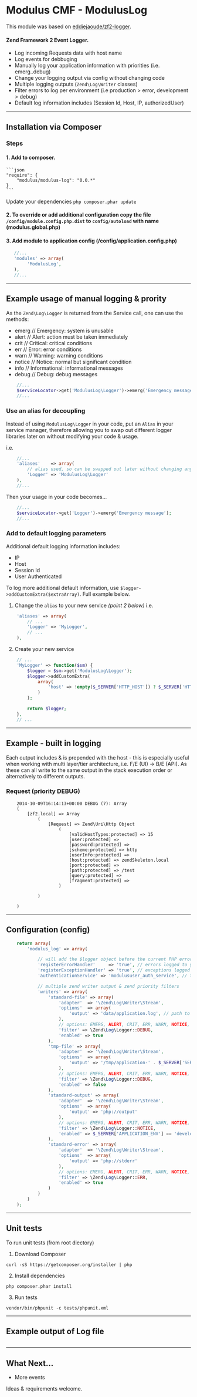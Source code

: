 # Modulus CMF - ModulusLog

This module was based on [eddiejaoude/zf2-logger](https://github.com/eddiejaoude/zf2-logger).

#### Zend Framework 2 Event Logger.
* Log incoming Requests data with host name
* Log events for debbuging
* Manually log your application information with priorities (i.e. emerg..debug)
* Change your logging output via config without changing code
* Multiple logging outputs (`Zend\Log\Writer` classes)
* Filter errors to log per environment (i.e production > error, development > debug)
* Default log information includes (Session Id, Host, IP, authorizedUser)

---

## Installation via Composer

### Steps

#### 1. Add to composer.

    ```json
    "require": {
        "modulus/modulus-log": "0.0.*"
    }
    ```

Update your dependencies `php composer.phar update`

#### 2. To override or add additional configuration copy the file ```/config/module.config.php.dist``` to ```config/autoload``` with name (modulus.global.php)

#### 3. Add module to application config (/config/application.config.php)

```PHP
   //...
   'modules' => array(
        'ModulusLog',
   ),
   //...
```

---

## Example usage of manual logging & prority

As the ```Zend\Log\Logger``` is returned from the Service call, one can use the methods:
* emerg  // Emergency: system is unusable
* alert  // Alert: action must be taken immediately
* crit   // Critical: critical conditions
* err    // Error: error conditions
* warn   // Warning: warning conditions
* notice // Notice: normal but significant condition
* info   // Informational: informational messages
* debug  // Debug: debug messages

```PHP
    //...
    $serviceLocator->get('ModulusLog\Logger')->emerg('Emergency message');
    //...
```

### Use an alias for decoupling

Instead of using `ModulusLog\Logger` in your code, put an `Alias` in your service manager, therefore allowing you to swap out different logger libraries later on without modifying your code & usage.

i.e.
```php
    //...
    'aliases'    => array(
        // alias used, so can be swapped out later without changing any code
        'Logger' => 'ModulusLog\Logger'
    ),
    //...
```

Then your usage in your code becomes...

```PHP
    //...
    $serviceLocator->get('Logger')->emerg('Emergency message');
    //...
```

### Add to default logging parameters

Additional default logging information includes:

* IP
* Host
* Session Id
* User Authenticated

To log more additional default information, use `$logger->addCustomExtra($extraArray)`. Full example below.

1. Change the `alias` to your new service *(point 2 below)*
i.e.

```PHP
    'aliases' => array(
        // ...
        'Logger' => 'MyLogger',
        // ...
    ),
```

2. Create your new service

```PHP
    // ...
    'MyLogger' => function($sm) {
        $logger = $sm->get('ModulusLog\Logger');
        $logger->addCustomExtra(
            array(
                'host' => !empty($_SERVER['HTTP_HOST']) ? $_SERVER['HTTP_HOST'] : 'CLI',
            )
        );

        return $logger;
    },
    // ...
```

---

## Example - built in logging

Each output includes & is prepended with the host - this is especially useful when working with multi layer/tier architecture, i.e. F/E (UI) -> B/E (API). As these can all write to the same output in the stack execution order or alternatively to different outputs.

### Request (priority DEBUG)

```
    2014-10-09T16:14:13+00:00 DEBUG (7): Array
    (
        [zf2.local] => Array
            (
                [Request] => Zend\Uri\Http Object
                    (
                        [validHostTypes:protected] => 15
                        [user:protected] =>
                        [password:protected] =>
                        [scheme:protected] => http
                        [userInfo:protected] =>
                        [host:protected] => zendSkeleton.local
                        [port:protected] =>
                        [path:protected] => /test
                        [query:protected] =>
                        [fragment:protected] =>
                    )

            )

    )
```

---

## Configuration (config)

```PHP
    return array(
        'modulus_log' => array(

            // will add the $logger object before the current PHP error handler
            'registerErrorHandler'     => 'true', // errors logged to your writers
            'registerExceptionHandler' => 'true', // exceptions logged to your writers
            'authenticationService' => 'modulususer_auth_service', // the \Zend\Authentication\AuthenticationService to get the user authenticator

            // multiple zend writer output & zend priority filters
            'writers' => array(
                'standard-file' => array(
                    'adapter'  => '\Zend\Log\Writer\Stream',
                    'options'  => array(
                        'output' => 'data/application.log', // path to file
                    ),
                    // options: EMERG, ALERT, CRIT, ERR, WARN, NOTICE, INFO, DEBUG
                    'filter' => \Zend\Log\Logger::DEBUG,
                    'enabled' => true
                ),
                'tmp-file' => array(
                    'adapter'  => '\Zend\Log\Writer\Stream',
                    'options'  => array(
                        'output' => '/tmp/application-' . $_SERVER['SERVER_NAME'] . '.log', // path to file
                    ),
                    // options: EMERG, ALERT, CRIT, ERR, WARN, NOTICE, INFO, DEBUG
                    'filter' => \Zend\Log\Logger::DEBUG,
                    'enabled' => false
                ),
                'standard-output' => array(
                    'adapter'  => '\Zend\Log\Writer\Stream',
                    'options'  => array(
                        'output' => 'php://output'
                    ),
                    // options: EMERG, ALERT, CRIT, ERR, WARN, NOTICE, INFO, DEBUG
                    'filter' => \Zend\Log\Logger::NOTICE,
                    'enabled' => $_SERVER['APPLICATION_ENV'] == 'development' ? true : false
                ),
                'standard-error' => array(
                    'adapter'  => '\Zend\Log\Writer\Stream',
                    'options'  => array(
                        'output' => 'php://stderr'
                    ),
                    // options: EMERG, ALERT, CRIT, ERR, WARN, NOTICE, INFO, DEBUG
                    'filter' => \Zend\Log\Logger::ERR,
                    'enabled' => true
                )
            )
        )
    );

```

---

## Unit tests

To run unit tests (from root diectory)

1. Download Composer

```
curl -sS https://getcomposer.org/installer | php
```


2. Install dependencies

```
php composer.phar install
```

3. Run tests

```
vendor/bin/phpunit -c tests/phpunit.xml
```

---

## Example output of Log file

```

```

---

## What Next...

* More events

Ideas & requirements welcome.

